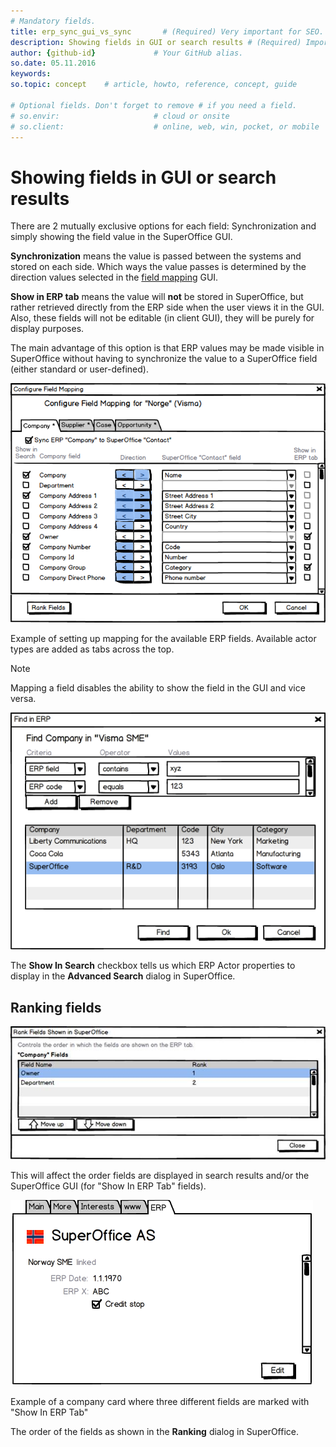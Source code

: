 ```yaml
---
# Mandatory fields.
title: erp_sync_gui_vs_sync       # (Required) Very important for SEO.
description: Showing fields in GUI or search results # (Required) Important for SEO.
author: {github-id}             # Your GitHub alias.
so.date: 05.11.2016
keywords: 
so.topic: concept    # article, howto, reference, concept, guide

# Optional fields. Don't forget to remove # if you need a field.
# so.envir:                     # cloud or onsite
# so.client:                    # online, web, win, pocket, or mobile
---
```


# Showing fields in GUI or search results

There are 2 mutually exclusive options for each field: Synchronization and simply showing the field value in the SuperOffice GUI.

**Synchronization** means the value is passed between the systems and stored on each side. Which ways the value passes is determined by the direction values selected in the [field mapping][1] GUI.

**Show in ERP tab** means the value will **not** be stored in SuperOffice, but rather retrieved directly from the ERP side when the user views it in the GUI. Also, these fields will not be editable (in client GUI), they will be purely for display purposes.

The main advantage of this option is that ERP values may be made visible in SuperOffice without having to synchronize the value to a SuperOffice field (either standard or user-defined).

![07][img1]

Example of setting up mapping for the available ERP fields. Available actor types are added as tabs across the top.

> [!NOTE]
> Mapping a field disables the ability to show the field in the GUI and vice versa.

![02][img2]

The **Show In Search** checkbox tells us which ERP Actor properties to display in the **Advanced Search** dialog in SuperOffice.

## Ranking fields

![08][img3]

This will affect the order fields are displayed in search results and/or the SuperOffice GUI (for "Show In ERP Tab" fields).

![09][img4]

Example of a company card where three different fields are marked with "Show In ERP Tab"

The order of the fields as shown in the **Ranking** dialog in SuperOffice.

<!-- Referenced links -->
[1]: ../set-up-mapping.md

<!-- Referenced images -->
[img1]: ../media/image007.png
[img2]: media/image002.png
[img3]: media/image008.jpg
[img4]: media/image009.png
